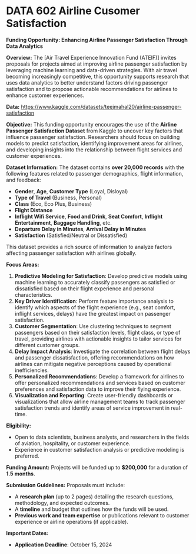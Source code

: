 # DATA 602 Airline Cusomer Satisfaction

**Funding Opportunity: Enhancing Airline Passenger Satisfaction Through Data Analytics**

**Overview:** The \[Air Travel Experience Innovation Fund (ATEIF)\] invites proposals for projects aimed at improving airline passenger satisfaction by leveraging machine learning and data-driven strategies. With air travel becoming increasingly competitive, this opportunity supports research that uses data analytics to better understand factors driving passenger satisfaction and to propose actionable recommendations for airlines to enhance customer experiences.

**Data:** <https://www.kaggle.com/datasets/teejmahal20/airline-passenger-satisfaction>

**Objective:** This funding opportunity encourages the use of the **Airline Passenger Satisfaction Dataset** from Kaggle to uncover key factors that influence passenger satisfaction. Researchers should focus on building models to predict satisfaction, identifying improvement areas for airlines, and developing insights into the relationship between flight services and customer experiences.

**Dataset Information:** The dataset contains **over 20,000 records** with the following features related to passenger demographics, flight information, and feedback:

- **Gender**, **Age**, **Customer Type** (Loyal, Disloyal)
- **Type of Travel** (Business, Personal)
- **Class** (Eco, Eco Plus, Business)
- **Flight Distance**
- **Inflight Wifi Service**, **Food and Drink**, **Seat Comfort**, **Inflight Entertainment**, **Baggage Handling**, etc.
- **Departure Delay in Minutes**, **Arrival Delay in Minutes**
- **Satisfaction** (Satisfied/Neutral or Dissatisfied)

This dataset provides a rich source of information to analyze factors affecting passenger satisfaction with airlines globally.

**Focus Areas:**

1. **Predictive Modeling for Satisfaction**: Develop predictive models using machine learning to accurately classify passengers as satisfied or dissatisfied based on their flight experience and personal characteristics.
2. **Key Driver Identification**: Perform feature importance analysis to identify which aspects of the flight experience (e.g., seat comfort, inflight services, delays) have the greatest impact on passenger satisfaction.
3. **Customer Segmentation**: Use clustering techniques to segment passengers based on their satisfaction levels, flight class, or type of travel, providing airlines with actionable insights to tailor services for different customer groups.
4. **Delay Impact Analysis**: Investigate the correlation between flight delays and passenger dissatisfaction, offering recommendations on how airlines can mitigate negative perceptions caused by operational inefficiencies.
5. **Personalized Recommendations**: Develop a framework for airlines to offer personalized recommendations and services based on customer preferences and satisfaction data to improve their flying experience.
6. **Visualization and Reporting**: Create user-friendly dashboards or visualizations that allow airline management teams to track passenger satisfaction trends and identify areas of service improvement in real-time.

**Eligibility:**

- Open to data scientists, business analysts, and researchers in the fields of aviation, hospitality, or customer experience.
- Experience in customer satisfaction analysis or predictive modeling is preferred.

**Funding Amount:** Projects will be funded up to **$200,000** for a duration of **1.5 months**.

**Submission Guidelines:** Proposals must include:

- A **research plan** (up to 2 pages) detailing the research questions, methodology, and expected outcomes.
- A **timeline** and budget that outlines how the funds will be used.
- **Previous work and team expertise** or publications relevant to customer experience or airline operations (if applicable).

**Important Dates:**

- **Application Deadline**: October 15, 2024
